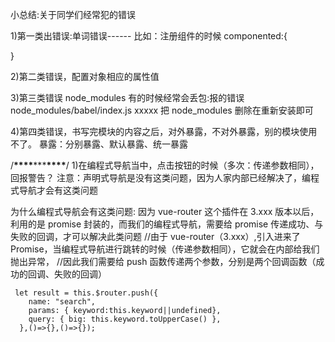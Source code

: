 小总结:关于同学们经常犯的错误

1)第一类出错误:单词错误------
比如：注册组件的时候
componented:{

}

2)第二类错误，配置对象相应的属性值

3)第三类错误
node_modules 有的时候经常会丢包:报的错误 node_modules/babel/index.js xxxxx
把 node_modules 删除在重新安装即可

4)第四类错误，书写完模块的内容之后，对外暴露，不对外暴露，别的模块使用不了。
暴露：分别暴露、默认暴露、统一暴露

/****************\*\*\*\*****************\*\*\*****************\*\*\*\*****************/ 1)在编程式导航当中，点击按钮的时候（多次：传递参数相同），回报警告？
注意：声明式导航是没有这类问题，因为人家内部已经解决了，编程式导航才会有这类问题

为什么编程式导航会有这类问题:
因为 vue-router 这个插件在 3.xxx 版本以后，利用的是 promise 封装的，而我们的编程式导航，需要给 promise 传递成功、与失败的回调，才可以解决此类问题
//由于 vue-router（3.xxx）,引入进来了 Promise，当编程式导航进行跳转的时候（传递参数相同），它就会在内部给我们抛出异常，
//因此我们需要给 push 函数传递两个参数，分别是两个回调函数（成功的回调、失败的回调）

     let result = this.$router.push({
        name: "search",
        params: { keyword:this.keyword||undefined},
        query: { big: this.keyword.toUpperCase() },
      },()=>{},()=>{});
